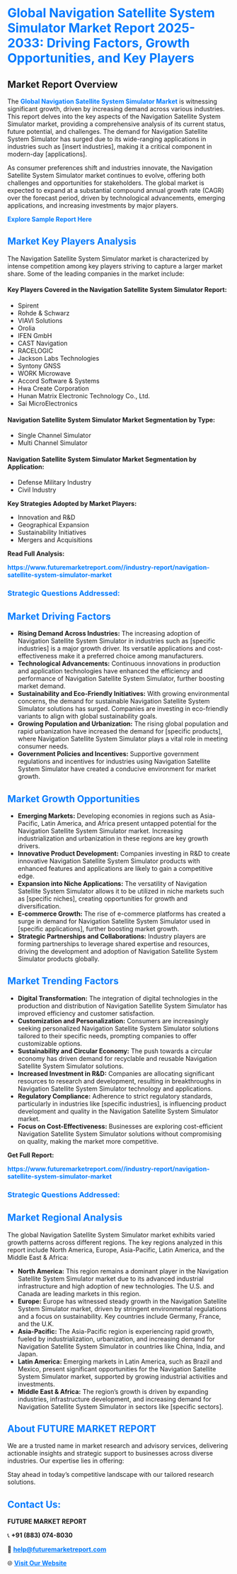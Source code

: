 <h1 style="color: #007BFF;">Global Navigation Satellite System Simulator Market Report 2025-2033: Driving Factors, Growth Opportunities, and Key Players</h1>

<section id="overview">
<h2>Market Report Overview</h2>
<p>The <a href="https://www.futuremarketreport.com//industry-report/navigation-satellite-system-simulator-market" style="color: #007BFF; text-decoration: none;"><strong>Global Navigation Satellite System Simulator Market</strong></a> is witnessing significant growth, driven by increasing demand across various industries. This report delves into the key aspects of the Navigation Satellite System Simulator market, providing a comprehensive analysis of its current status, future potential, and challenges. The demand for Navigation Satellite System Simulator has surged due to its wide-ranging applications in industries such as [insert industries], making it a critical component in modern-day [applications].</p>
<p>As consumer preferences shift and industries innovate, the Navigation Satellite System Simulator market continues to evolve, offering both challenges and opportunities for stakeholders. The global market is expected to expand at a substantial compound annual growth rate (CAGR) over the forecast period, driven by technological advancements, emerging applications, and increasing investments by major players.</p>
</section>

<section id="overview">
<p><a href="https://www.futuremarketreport.com//request-sample/reportId=60989" style="color: #007BFF; text-decoration: none;"><strong>Explore Sample Report Here</strong></a></p>
</section>

<section id="key-players">
<h2 style="color: #007BFF;">Market Key Players Analysis</h2>
<p>The Navigation Satellite System Simulator market is characterized by intense competition among key players striving to capture a larger market share. Some of the leading companies in the market include:</p>
<h4>Key Players Covered in the Navigation Satellite System Simulator Report:</h4>
<ul><li>Spirent</li><li>Rohde &amp; Schwarz</li><li>VIAVI Solutions</li><li>Orolia</li><li>IFEN GmbH</li><li>CAST Navigation</li><li>RACELOGIC</li><li>Jackson Labs Technologies</li><li>Syntony GNSS</li><li>WORK Microwave</li><li>Accord Software &amp; Systems</li><li>Hwa Create Corporation</li><li>Hunan Matrix Electronic Technology Co., Ltd.</li><li>Sai MicroElectronics</li></ul>
<h4>Navigation Satellite System Simulator Market Segmentation by Type:</h4>
<ul><li>Single Channel Simulator</li><li>Multi Channel Simulator</li></ul>

<h4>Navigation Satellite System Simulator Market Segmentation by Application:</h4>
<ul><li>Defense Military Industry</li><li>Civil Industry</li></ul>
<p><strong>Key Strategies Adopted by Market Players:</strong></p>
<ul>
<li>Innovation and R&D</li>
<li>Geographical Expansion</li>
<li>Sustainability Initiatives</li>
<li>Mergers and Acquisitions</li>
</ul>
</section>

<section>
<p><strong>Read Full Analysis: </strong></p><a href="https://www.futuremarketreport.com//industry-report/navigation-satellite-system-simulator-market" style="color: #007BFF; text-decoration: none;"><strong>https://www.futuremarketreport.com//industry-report/navigation-satellite-system-simulator-market</strong></a>
<h3 style="color: #007BFF;">Strategic Questions Addressed:</h3>
</section>

<section id="driving-factors">
<h2 style="color: #007BFF;">Market Driving Factors</h2>
<ul>
<li><strong>Rising Demand Across Industries:</strong> The increasing adoption of Navigation Satellite System Simulator in industries such as [specific industries] is a major growth driver. Its versatile applications and cost-effectiveness make it a preferred choice among manufacturers.</li>
<li><strong>Technological Advancements:</strong> Continuous innovations in production and application technologies have enhanced the efficiency and performance of Navigation Satellite System Simulator, further boosting market demand.</li>
<li><strong>Sustainability and Eco-Friendly Initiatives:</strong> With growing environmental concerns, the demand for sustainable Navigation Satellite System Simulator solutions has surged. Companies are investing in eco-friendly variants to align with global sustainability goals.</li>
<li><strong>Growing Population and Urbanization:</strong> The rising global population and rapid urbanization have increased the demand for [specific products], where Navigation Satellite System Simulator plays a vital role in meeting consumer needs.</li>
<li><strong>Government Policies and Incentives:</strong> Supportive government regulations and incentives for industries using Navigation Satellite System Simulator have created a conducive environment for market growth.</li>
</ul>
</section>

<section id="growth-opportunities">
<h2 style="color: #007BFF;">Market Growth Opportunities</h2>
<ul>
<li><strong>Emerging Markets:</strong> Developing economies in regions such as Asia-Pacific, Latin America, and Africa present untapped potential for the Navigation Satellite System Simulator market. Increasing industrialization and urbanization in these regions are key growth drivers.</li>
<li><strong>Innovative Product Development:</strong> Companies investing in R&D to create innovative Navigation Satellite System Simulator products with enhanced features and applications are likely to gain a competitive edge.</li>
<li><strong>Expansion into Niche Applications:</strong> The versatility of Navigation Satellite System Simulator allows it to be utilized in niche markets such as [specific niches], creating opportunities for growth and diversification.</li>
<li><strong>E-commerce Growth:</strong> The rise of e-commerce platforms has created a surge in demand for Navigation Satellite System Simulator used in [specific applications], further boosting market growth.</li>
<li><strong>Strategic Partnerships and Collaborations:</strong> Industry players are forming partnerships to leverage shared expertise and resources, driving the development and adoption of Navigation Satellite System Simulator products globally.</li>
</ul>
</section>

<section id="trending-factors">
<h2 style="color: #007BFF;">Market Trending Factors</h2>
<ul>
<li><strong>Digital Transformation:</strong> The integration of digital technologies in the production and distribution of Navigation Satellite System Simulator has improved efficiency and customer satisfaction.</li>
<li><strong>Customization and Personalization:</strong> Consumers are increasingly seeking personalized Navigation Satellite System Simulator solutions tailored to their specific needs, prompting companies to offer customizable options.</li>
<li><strong>Sustainability and Circular Economy:</strong> The push towards a circular economy has driven demand for recyclable and reusable Navigation Satellite System Simulator solutions.</li>
<li><strong>Increased Investment in R&D:</strong> Companies are allocating significant resources to research and development, resulting in breakthroughs in Navigation Satellite System Simulator technology and applications.</li>
<li><strong>Regulatory Compliance:</strong> Adherence to strict regulatory standards, particularly in industries like [specific industries], is influencing product development and quality in the Navigation Satellite System Simulator market.</li>
<li><strong>Focus on Cost-Effectiveness:</strong> Businesses are exploring cost-efficient Navigation Satellite System Simulator solutions without compromising on quality, making the market more competitive.</li>
</ul>
</section>

<section>
<p><strong>Get Full Report: </strong></p><a href="https://www.futuremarketreport.com//industry-report/navigation-satellite-system-simulator-market" style="color: #007BFF; text-decoration: none;"><strong>https://www.futuremarketreport.com//industry-report/navigation-satellite-system-simulator-market</strong></a>
<h3 style="color: #007BFF;">Strategic Questions Addressed:</h3>
</section>


<section id="regional-analysis">
<h2 style="color: #007BFF;">Market Regional Analysis</h2>
<p>The global Navigation Satellite System Simulator market exhibits varied growth patterns across different regions. The key regions analyzed in this report include North America, Europe, Asia-Pacific, Latin America, and the Middle East & Africa:</p>
<ul>
<li><strong>North America:</strong> This region remains a dominant player in the Navigation Satellite System Simulator market due to its advanced industrial infrastructure and high adoption of new technologies. The U.S. and Canada are leading markets in this region.</li>
<li><strong>Europe:</strong> Europe has witnessed steady growth in the Navigation Satellite System Simulator market, driven by stringent environmental regulations and a focus on sustainability. Key countries include Germany, France, and the U.K.</li>
<li><strong>Asia-Pacific:</strong> The Asia-Pacific region is experiencing rapid growth, fueled by industrialization, urbanization, and increasing demand for Navigation Satellite System Simulator in countries like China, India, and Japan.</li>
<li><strong>Latin America:</strong> Emerging markets in Latin America, such as Brazil and Mexico, present significant opportunities for the Navigation Satellite System Simulator market, supported by growing industrial activities and investments.</li>
<li><strong>Middle East & Africa:</strong> The region’s growth is driven by expanding industries, infrastructure development, and increasing demand for Navigation Satellite System Simulator in sectors like [specific sectors].</li>
</ul>
</section>

<footer>
<h2 style="color: #007BFF;">About FUTURE MARKET REPORT</h2>
<p>We are a trusted name in market research and advisory services, delivering actionable insights and strategic support to businesses across diverse industries. Our expertise lies in offering:</p>

<p>Stay ahead in today’s competitive landscape with our tailored research solutions.</p>

<h2 style="color: #007BFF;">Contact Us:</h2>
<p><strong>FUTURE MARKET REPORT</strong></p>
<p>📞 <strong>+91 (883) 074-8030</strong></p>
<p>📧 <strong><a href="mailto:help@futuremarketreport.com" style="color: #007BFF;">help@futuremarketreport.com</a></strong></p>
<p>🌐 <strong><a href="https://www.futuremarketreport.com/" style="color: #007BFF;">Visit Our Website</a></strong></p>
</footer>